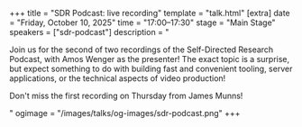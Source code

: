+++
title = "SDR Podcast: live recording"
template = "talk.html"
[extra]
  date = "Friday, October 10, 2025"
  time = "17:00–17:30"
  stage = "Main Stage"
  speakers = ["sdr-podcast"]
  description = "<p>Join us for the second of two recordings of the Self-Directed Research Podcast, with Amos Wenger as the presenter! The exact topic is a surprise, but expect something to do with building fast and convenient tooling, server applications, or the technical aspects of video production!</p><p>Don't miss the first recording on Thursday from James Munns!</p>"
  ogimage = "/images/talks/og-images/sdr-podcast.png"
+++
